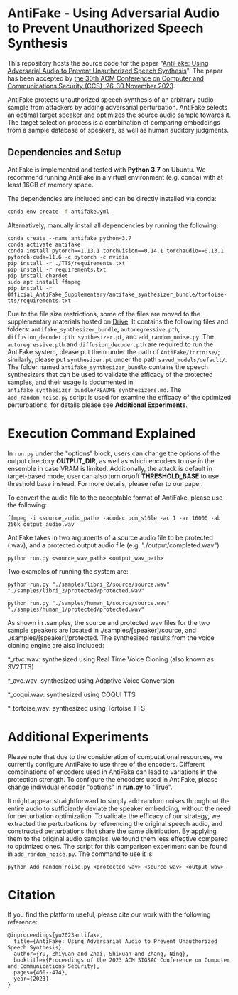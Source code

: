 # AntiFake - Using Adversarial Audio to Prevent Unauthorized Speech Synthesis

This repository hosts the source code for the paper "[AntiFake: Using Adversarial Audio to Prevent Unauthorized Speech Synthesis](https://zh1yu4nyu.github.io/files/ZhiyuanYu_CCS23_AntiFake.pdf)". The paper has been accepted by [the 30th ACM Conference on Computer and Communications Security (CCS), 26-30 November 2023](https://www.sigsac.org/ccs/CCS2023/).

AntiFake protects unauthorized speech synthesis of an arbitrary audio sample from attackers by adding adversarial perturbation. AntiFake selects an optimal target speaker and optimizes the source audio sample towards it. The target selection process is a combination of comparing embeddings from a sample database of speakers, as well as human auditory judgments. 

## Dependencies and Setup
AntiFake is implemented and tested with **Python 3.7** on Ubuntu. 
We recommend running AntiFake in a virtual environment (e.g. conda) with at least 16GB of memory space. 

The dependencies are included and can be directly installed via conda:
```bash
conda env create -f antifake.yml 
```

Alternatively, manually install all dependencies by running the following:
```
conda create --name antifake python=3.7
conda activate antifake
conda install pytorch==1.13.1 torchvision==0.14.1 torchaudio==0.13.1 pytorch-cuda=11.6 -c pytorch -c nvidia
pip install -r ./TTS/requirements.txt
pip install -r requirements.txt
pip install chardet
sudo apt install ffmpeg
pip install -r Official_AntiFake_Supplementary/antifake_synthesizer_bundle/tortoise-tts/requirements.txt
```

Due to the file size restrictions, some of the files are moved to the supplementary materials hosted on [Drive](https://wustl.box.com/s/ss3wfa94whfrbjnuqau9k31wu7a73p3k). It contains the following files and folders: `antifake_synthesizer_bundle`, `autoregressive.pth`, `diffusion_decoder.pth`, `synthesizer.pt`, and `add_random_noise.py`. The `autoregressive.pth` and `diffusion_decoder.pth` are required to run the AntiFake system, please put them under the path of `AntiFake/tortoise/`; similarly, please put `synthesizer.pt` under the path `saved_models/default/`. The folder named `antifake_synthesizer_bundle` contains the speech synthesizers that can be used to validate the efficacy of the protected samples, and their usage is documented in `antifake_synthesizer_bundle/README_synthesizers.md`. The `add_random_noise.py` script is used for examine the efficacy of the optimized perturbations, for details please see **Additional Experiments**.

# Execution Command Explained

In `run.py` under the "options" block, users can change the options of the output directory **OUTPUT_DIR**, as well as which encoders to use in the ensemble in case VRAM is limited. Additionally, the attack is default in target-based mode, user can also turn on/off **THRESHOLD_BASE** to use threshold base instead. For more details, please refer to our paper.

To convert the audio file to the acceptable format of AntiFake, please use the following:
```
ffmpeg -i <source_audio_path> -acodec pcm_s16le -ac 1 -ar 16000 -ab 256k output_audio.wav
```

AntiFake takes in two arguments of a source audio file to be protected (.wav), and a protected output audio file (e.g. "./output/completed.wav")
```
python run.py <source_wav_path> <output_wav_path> 
```

Two examples of running the system are: 
```
python run.py "./samples/libri_2/source/source.wav" "./samples/libri_2/protected/protected.wav"

python run.py "./samples/human_1/source/source.wav" "./samples/human_1/protected/protected.wav"
```
As shown in .samples, the source and protected wav files for the two sample speakers are located in ./samples/[speaker]/source, and ./samples/[speaker]/protected. The synthesized results from the voice cloning engine are also included:

*_rtvc.wav: synthesized using Real Time Voice Cloning (also known as SV2TTS)

*_avc.wav: synthesized using Adaptive Voice Conversion 

*_coqui.wav: synthesized using COQUI TTS

*_tortoise.wav: synthesized using Tortoise TTS

# Additional Experiments

Please note that due to the consideration of computational resources, we currently configure AntiFake to use three of the encoders. Different combinations of encoders used in AntiFake can lead to variations in the protection strength. To configure the encoders used in AntiFake, please change individual encoder "options" in **run.py** to "True".

It might appear straightforward to simply add random noises throughout the entire audio to sufficiently deviate the speaker embedding, without the need for perturbation optimization. To validate the efficacy of our strategy, we extracted the perturbations by referencing the original speech audio, and constructed perturbations that share the same distribution. By applying them to the original audio samples, we found them less effective compared to optimized ones. The script for this comparison experiment can be found in `add_random_noise.py`. The command to use it is:
```
python Add_random_noise.py <protected_wav> <source_wav> <output_wav>
```

# Citation

If you find the platform useful, please cite our work with the following reference:
```
@inproceedings{yu2023antifake,
  title={AntiFake: Using Adversarial Audio to Prevent Unauthorized Speech Synthesis},
  author={Yu, Zhiyuan and Zhai, Shixuan and Zhang, Ning},
  booktitle={Proceedings of the 2023 ACM SIGSAC Conference on Computer and Communications Security},
  pages={460--474},
  year={2023}
}
```
